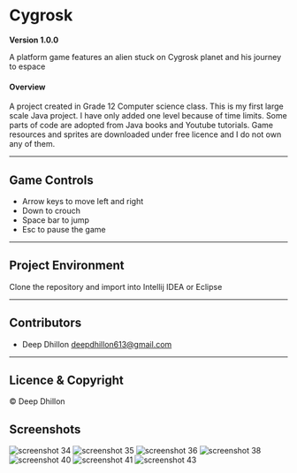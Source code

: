 # Cygrosk

**Version 1.0.0**

A platform game features an alien stuck on Cygrosk planet and his journey to espace

#### Overview
A project created in Grade 12 Computer science class. This is my first large
scale Java project. I have only added one level because of time
limits. Some parts of code are adopted from Java books
and Youtube tutorials. Game resources and sprites are downloaded
under free licence and I do not own any of them.

---
## Game Controls
- Arrow keys to move left and right
- Down to crouch
- Space bar to jump
- Esc to pause the game

---
## Project Environment
Clone the repository and import into Intellij IDEA or Eclipse

---
## Contributors
- Deep Dhillon <deepdhillon613@gmail.com>

---
## Licence & Copyright
© Deep Dhillon


## Screenshots

![screenshot 34](https://cloud.githubusercontent.com/assets/17806271/23974087/cba07126-09af-11e7-9a77-741f84a6c05a.png)
![screenshot 35](https://cloud.githubusercontent.com/assets/17806271/23974122/f2b319a8-09af-11e7-8c6c-21f31159720f.png)
![screenshot 36](https://cloud.githubusercontent.com/assets/17806271/23974123/f2bbd246-09af-11e7-814a-6c67b1ceb84c.png)
![screenshot 38](https://cloud.githubusercontent.com/assets/17806271/23974124/f2bcb418-09af-11e7-836d-d08ed78b3667.png)
![screenshot 40](https://cloud.githubusercontent.com/assets/17806271/23974125/f2be1498-09af-11e7-81e9-b4bc36ee79e3.png)
![screenshot 41](https://cloud.githubusercontent.com/assets/17806271/23974127/f2beb268-09af-11e7-948b-7ba519cd2fe5.png)
![screenshot 43](https://cloud.githubusercontent.com/assets/17806271/23974126/f2be235c-09af-11e7-8c28-6700c8488e0c.png)